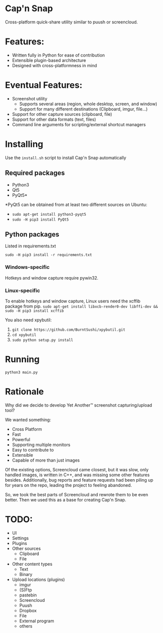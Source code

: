# Cap'n Snap

Cross-platform quick-share utility similar to puush or screencloud.

# Features:

- Written fully in Python for ease of contribution
- Extensible plugin-based architecture
- Designed with cross-platformness in mind

# Eventual Features:

- Screenshot utility
  - Supports several areas (region, whole desktop, screen, and window)
  - Support for many different destinations (Clipboard, imgur, file...)
- Support for other capture sources (clipboard, file)
- Support for other data formats (text, files)
- Command line arguments for scripting/external shortcut managers

# Installing

Use the `install.sh` script to install Cap'n Snap automatically

## Required packages

- Python3
- Qt5
- PyQt5*

*PyQt5 can be obtained from at least two different sources on Ubuntu:

- `sudo apt-get install python3-pyqt5`
- `sudo -H pip3 install PyQt5`

## Python packages

Listed in requirements.txt

`sudo -H pip3 install -r requirements.txt`

### Windows-specific
Hotkeys and window capture require pywin32.

### Linux-specific

To enable hotkeys and window capture, Linux users need the xcffib package from pip.
`sudo apt-get install libxcb-render0-dev libffi-dev && sudo -H pip3 install xcffib`

You also need xpybutil:

1. `git clone https://github.com/BurntSushi/xpybutil.git`
2. `cd xpybutil`
3. `sudo python setup.py install`

# Running

`python3 main.py`

# Rationale

Why did we decide to develop Yet Another™ screenshot capturing/upload tool?

We wanted something:
 - Cross Platform
 - Fast
 - Powerful
 - Supporting multiple monitors
 - Easy to contribute to
 - Extensible
 - Capable of more than just images

Of the existing options, Screencloud came closest, but it was slow, only handled images, is written in C++, and was missing some other features besides. Additionally, bug reports and feature requests had been piling up for years on the repo, leading the project to feeling abandoned.

So, we took the best parts of Screencloud and rewrote them to be even better. Then we used this as a base for creating Cap'n Snap.

# TODO:

- UI
- Settings
- Plugins
- Other sources
  - Clipboard
  - File
- Other content types
  - Text
  - Binary
- Upload locations (plugins)
  - imgur
  - (S)Ftp
  - pastebin
  - Screencloud
  - Puush
  - Dropbox
  - File
  - External program
  - others
